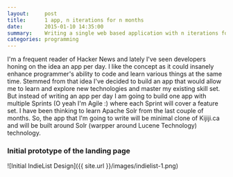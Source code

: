 ```yaml
---
layout:     post
title:      1 app, n iterations for n months
date:       2015-01-10 14:35:00
summary:    Writing a single web based application with n iterations for n months.
categories: programming
---
```


I'm a frequent reader of Hacker News and lately I've seen developers honing on the idea an app per day. I like the concept as it could
insanely enhance programmer's ability to code and learn various things at the same time. Stemmed from that idea I've decided to
build an app that would allow me to learn and explore new technologies and master my existing skill set. But instead of writing
an app per day I am going to build one app with multiple Sprints (O yeah I'm Agile :) where each Sprint will cover a feature set.
I have been thinking to learn Apache Solr from the last couple of months. So, the app that I'm going to write will be minimal clone 
of Kijiji.ca and will be built around Solr (warpper around Lucene Technology) technology.

### Initial prototype of the landing page
![Initial IndieList Design]({{ site.url }}/images/indielist-1.png)